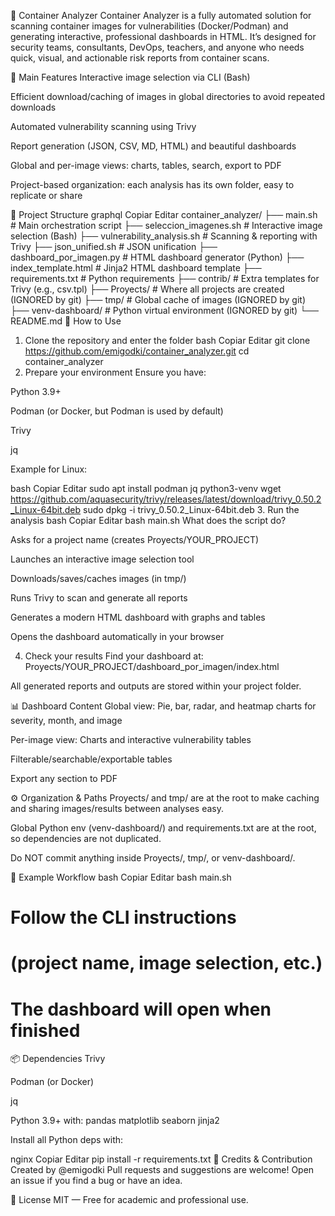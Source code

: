 🚢 Container Analyzer
Container Analyzer is a fully automated solution for scanning container images for vulnerabilities (Docker/Podman) and generating interactive, professional dashboards in HTML. It’s designed for security teams, consultants, DevOps, teachers, and anyone who needs quick, visual, and actionable risk reports from container scans.

🌟 Main Features
Interactive image selection via CLI (Bash)

Efficient download/caching of images in global directories to avoid repeated downloads

Automated vulnerability scanning using Trivy

Report generation (JSON, CSV, MD, HTML) and beautiful dashboards

Global and per-image views: charts, tables, search, export to PDF

Project-based organization: each analysis has its own folder, easy to replicate or share

📁 Project Structure
graphql
Copiar
Editar
container_analyzer/
├── main.sh                     # Main orchestration script
├── seleccion_imagenes.sh       # Interactive image selection (Bash)
├── vulnerability_analysis.sh   # Scanning & reporting with Trivy
├── json_unified.sh             # JSON unification
├── dashboard_por_imagen.py     # HTML dashboard generator (Python)
├── index_template.html         # Jinja2 HTML dashboard template
├── requirements.txt            # Python requirements
├── contrib/                    # Extra templates for Trivy (e.g., csv.tpl)
├── Proyects/                   # Where all projects are created (IGNORED by git)
├── tmp/                        # Global cache of images (IGNORED by git)
├── venv-dashboard/             # Python virtual environment (IGNORED by git)
└── README.md
🚀 How to Use
1. Clone the repository and enter the folder
bash
Copiar
Editar
git clone https://github.com/emigodki/container_analyzer.git
cd container_analyzer
2. Prepare your environment
Ensure you have:

Python 3.9+

Podman (or Docker, but Podman is used by default)

Trivy

jq

Example for Linux:

bash
Copiar
Editar
sudo apt install podman jq python3-venv
wget https://github.com/aquasecurity/trivy/releases/latest/download/trivy_0.50.2_Linux-64bit.deb
sudo dpkg -i trivy_0.50.2_Linux-64bit.deb
3. Run the analysis
bash
Copiar
Editar
bash main.sh
What does the script do?

Asks for a project name (creates Proyects/YOUR_PROJECT)

Launches an interactive image selection tool

Downloads/saves/caches images (in tmp/)

Runs Trivy to scan and generate all reports

Generates a modern HTML dashboard with graphs and tables

Opens the dashboard automatically in your browser

4. Check your results
Find your dashboard at:
Proyects/YOUR_PROJECT/dashboard_por_imagen/index.html

All generated reports and outputs are stored within your project folder.

📊 Dashboard Content
Global view: Pie, bar, radar, and heatmap charts for severity, month, and image

Per-image view: Charts and interactive vulnerability tables

Filterable/searchable/exportable tables

Export any section to PDF

⚙️ Organization & Paths
Proyects/ and tmp/ are at the root to make caching and sharing images/results between analyses easy.

Global Python env (venv-dashboard/) and requirements.txt are at the root, so dependencies are not duplicated.

Do NOT commit anything inside Proyects/, tmp/, or venv-dashboard/.

📝 Example Workflow
bash
Copiar
Editar
bash main.sh
# Follow the CLI instructions
# (project name, image selection, etc.)
# The dashboard will open when finished
📦 Dependencies
Trivy

Podman (or Docker)

jq

Python 3.9+ with:
pandas matplotlib seaborn jinja2

Install all Python deps with:

nginx
Copiar
Editar
pip install -r requirements.txt
🙏 Credits & Contribution
Created by @emigodki
Pull requests and suggestions are welcome!
Open an issue if you find a bug or have an idea.

🛑 License
MIT — Free for academic and professional use.
